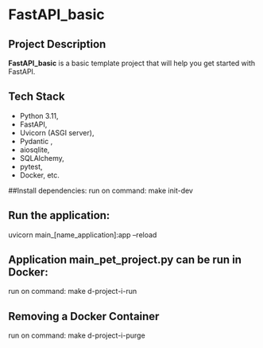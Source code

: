 # FastAPI_basic

## Project Description
**FastAPI_basic** is a basic template project that will help you get started with FastAPI.

## Tech Stack
- Python 3.11,
- FastAPI,
- Uvicorn (ASGI server),
- Pydantic ,
- aiosqlite,
- SQLAlchemy,
- pytest,
- Docker,  etc.

##Install dependencies:
run on command: make init-dev 

## Run the application:
uvicorn main_[name_application]:app –reload

## Application main_pet_project.py can be run in Docker:
run on command: make d-project-i-run

## Removing a Docker Container
run on command: make d-project-i-purge
